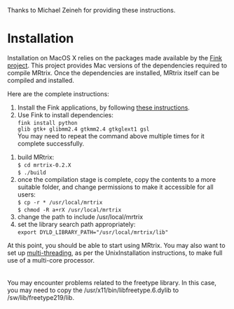 Thanks to Michael Zeineh for providing these instructions.

# Installation #

Installation on MacOS X relies on the packages made available by the [Fink project](http://www.finkproject.org). This project provides Mac versions of the dependencies required to compile MRtrix. Once the dependencies are installed, MRtrix itself can be compiled and installed.


Here are the complete instructions:

  1. Install the Fink applications, by following [these instructions](http://www.finkproject.org/download/index.php).
  1. Use Fink to install dependencies: <br> <code>fink install python glib gtk+ glibmm2.4 gtkmm2.4 gtkglext1 gsl</code> <br> You may need to repeat the command above multiple times for it complete successfully.<br>
<ol><li>build MRtrix: <br> <code>$ cd mrtrix-0.2.X</code> <br> <code>$ ./build</code>
</li><li>once the compilation stage is complete, copy the contents to a more suitable folder, and change permissions to make it accessible for all users: <br> <code>$ cp -r * /usr/local/mrtrix</code> <br> <code>$ chmod -R a+rX /usr/local/mrtrix</code>
</li><li>change the path to include /usr/local/mrtrix<br>
</li><li>set the library search path appropriately: <br> <code>export DYLD_LIBRARY_PATH="/usr/local/mrtrix/lib"</code></li></ol>

At this point, you should be able to start using MRtrix. You may also want to set up <a href='UnixInstallation#Enable_multi-threading.md'>multi-threading</a>, as per the UnixInstallation instructions, to make full use of a multi-core processor.<br>
<br>
<br>
You may encounter problems related to the freetype library. In this case, you may need to copy the /usr/x11/bin/libfreetype.6.dylib to /sw/lib/freetype219/lib.